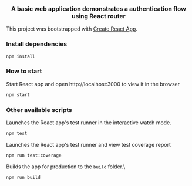 <div align="center">
  <h3 align="center">
    A basic web application demonstrates a authentication flow using React router
  </h3>
</div>
  
This project was bootstrapped with [Create React App](https://github.com/facebook/create-react-app).

### Install dependencies

```sh
npm install
```

### How to start

Start React app and open http://localhost:3000 to view it in the browser

```sh
npm start
```

### Other available scripts

Launches the React app's test runner in the interactive watch mode.

```sh
npm test
```

Launches the React app's test runner and view test coverage report

```sh
npm run test:coverage
```

Builds the app for production to the `build` folder.\

```sh
npm run build
```
